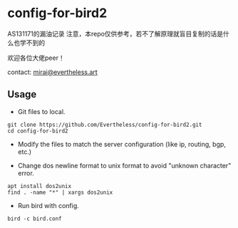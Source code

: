 # config-for-bird2

AS131171的漏油记录
注意，本repo仅供参考，若不了解原理就盲目复制的话是什么也学不到的


欢迎各位大佬peer！

contact: mirai@evertheless.art

## Usage

- Git files to local.
```
git clone https://github.com/Evertheless/config-for-bird2.git
cd config-for-bird2
```

- Modify the files to match the server configuration (like ip, routing, bgp, etc.)

- Change dos newline format to unix format to avoid "unknown character" error.

```
apt install dos2unix
find . -name "*" | xargs dos2unix
```

- Run bird with config.
```
bird -c bird.conf
```
